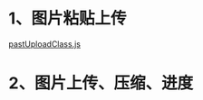 # 1、图片粘贴上传
[pastUploadClass.js](https://github.com/kfhechenglong/pasteUpload/blob/master/pastUploadClass.js)
# 2、图片上传、压缩、进度
